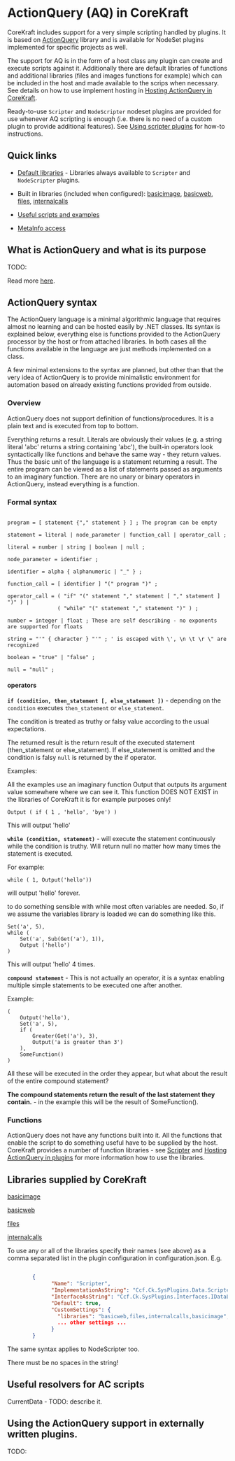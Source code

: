 # ActionQuery (AQ) in CoreKraft

CoreKraft includes support for a very simple scripting handled by plugins. It is based on [ActionQuery](https://github.com/Cleancodefactory/ActionQuery) library and is available for NodeSet plugins implemented for specific projects as well.

The support for AQ is in the form of a host class any plugin can create and execute scripts against it. Additionally there are default libraries of functions and additional libraries (files and images functions for example) which can be included in the host and made available to the scrips when necessary.  See details on how to use implement hosting in [Hosting ActionQuery in CoreKraft](AQHosting.md).

Ready-to-use `Scripter` and `NodeScripter` nodeset plugins are provided for use whenever AQ scripting is enough (i.e. there is no need of a custom plugin to provide additional features). See [Using scripter plugins](ScripterPlugin.md) for how-to instructions.

## Quick links

* [Default libraries](DefaultLibraries.md) - Libraries always available to `Scripter` and `NodeScripter` plugins.

* Built in libraries (included when configured): [basicimage](Libs/basicimage.md), [basicweb](Libs/basicweb.md), [files](Libs/files.md), [internalcalls](Libs/internalcalls.md)

* [Useful scripts and examples](UsefulScripts.md)

* [MetaInfo access](ExecutionMetaInfo/ExecutionMetaInfo.md)

## What is ActionQuery and what is its purpose

TODO:

Read more [here](AQPurpose.md).

## ActionQuery syntax

The ActionQuery language is a minimal algorithmic language that requires almost no learning and can be hosted easily by .NET classes. Its syntax is explained below, everything else is functions provided to the ActionQuery processor by the host or from attached libraries. In both cases all the functions available in the language are just methods implemented on a class.

A few minimal extensions to the syntax are planned, but other than that the very idea of ActionQuery is to provide minimalistic environment for automation based on already existing functions provided from outside.

### Overview

ActionQuery does not support definition of functions/procedures. It is a plain text and is executed from top to bottom. 

Everything returns a result. Literals are obviously their values (e.g. a string literal 'abc' returns a string containing 'abc'), the built-in operators look syntactically like functions and behave the same way - they return values. Thus the basic unit of the language is a statement returning a result. The entire program can be viewed as a list of statements passed as arguments to an imaginary function. There are no unary or binary operators in ActionQuery, instead everything is a function.

### Formal syntax

```ebnf

program = [ statement {"," statement } ] ; The program can be empty

statement = literal | node_parameter | function_call | operator_call ;

literal = number | string | boolean | null ;

node_parameter = identifier ;

identifier = alpha { alphanumeric | "_" } ;

function_call = [ identifier ] "(" program ")" ;

operator_call = ( "if" "(" statement "," statement [ "," statement ] ")" ) |
                ( "while" "(" statement "," statement ")" ) ;

number = integer | float ; These are self describing - no exponents are supported for floats

string = "'" { character } "'" ; ' is escaped with \', \n \t \r \" are recognized

boolean = "true" | "false" ;

null = "null" ;

```

#### operators

**`if (condition, then_statement [, else_statement ])`** - depending on the `condition` executes `then_statement` or `else_statement`.

The condition is treated as truthy or falsy value according to the usual expectations.

The returned result is the return result of the executed statement (then_statement or else_statement). If else_statement is omitted and the condition is falsy `null` is returned by the if operator.

Examples:

All the examples use an imaginary function Output that outputs its argument value somewhere where we can see it. This function DOES NOT EXIST in the libraries of CoreKraft it is for example purposes only!

```
Output ( if ( 1 , 'hello', 'bye') )
```
This will output 'hello'

**`while (condition, statement)`** - will execute the statement continuously while the condition is truthy. Will return null no matter how many times the statement is executed.

For example:

```
while ( 1, Output('hello'))
```

will output 'hello' forever.

to do something sensible with while most often variables are needed. So, if we assume the variables library is loaded we can do something like this.

```
Set('a', 5),
while ( 
    Set('a', Sub(Get('a'), 1)),
    Output ('hello')
)
```

This will output 'hello' 4 times.

**`compound statement`** - This is not actually an operator, it is a syntax enabling multiple simple statements to be executed one after another.

Example:

```
(
    Output('hello'),
    Set('a', 5),
    if (
        Greater(Get('a'), 3),
        Output('a is greater than 3')
    ),
    SomeFunction()
)
```

All these will be executed in the order they appear, but what about the result of the entire compound statement?

**The compound statements return the result of the last statement they contain.** - in the example this will be the result of SomeFunction().

### Functions

ActionQuery does not have any functions built into it. All the functions that enable the script to do something useful have to be supplied by the host. CoreKraft provides a number of function libraries - see [Scripter](ScriperPlugin.md) and [Hosting ActionQuery in plugins](AQHosting.md) for more information how to use the libraries.

## Libraries supplied by CoreKraft

[basicimage](Libs/basicimage.md)

[basicweb](Libs/basicweb.md)

[files](Libs/files.md)

[internalcalls](Libs/internalcalls.md)

To use any or all of the libraries specify their names (see above) as a comma separated list in the plugin configuration in configuration.json. E.g.

```JSON

        {
              "Name": "Scripter",
              "ImplementationAsString": "Ccf.Ck.SysPlugins.Data.Scripter.ScripterImp, Ccf.Ck.SysPlugins.Data.Scripter",
              "InterfaceAsString": "Ccf.Ck.SysPlugins.Interfaces.IDataLoaderPlugin, Ccf.Ck.SysPlugins.Interfaces",
              "Default": true,
              "CustomSettings": {
                "libraries": "basicweb,files,internalcalls,basicimage",
                ... other settings ...
              }
        }

```

The same syntax applies to NodeScripter too.

There must be no spaces in the string!

## Useful resolvers for AC scripts

CurrentData - TODO: describe it.
## Using the ActionQuery support in externally written plugins.

TODO:


